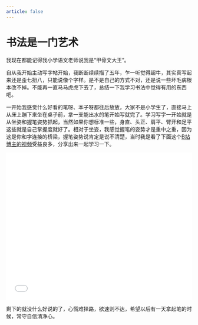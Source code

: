 ```yaml
---
article: false
---
```


# 书法是一门艺术
我现在都能记得我小学语文老师说我是“甲骨文大王”。

自从我开始主动写字帖开始，我断断续续描了五年，乍一听觉得超牛，其实真写起来还是歪七扭八，只能说像个字样。是不是自己的方式不对，还是说一些坏毛病根本改不掉。不能再一直马马虎虎下去了，总结一下我学习书法中觉得有用的东西吧。

一开始我感觉什么好看的笔呀、本子呀都往后放放，大家不是小学生了，直接马上从床上蹦下来坐在桌子前，拿一支能出水的笔开始写就完了。学习写字一开始就是从坐姿和握笔姿势抓起，当然如果你想标准一些，身直、头正、肩平、臂开和足平这些就是自己掌握度就好了。相对于坐姿，我感觉握笔的姿势才是重中之重，因为这是你和字连接的桥梁，握笔姿势说肯定是说不清楚，当时我是看了下面这个[B站博主的视频](https://www.bilibili.com/video/BV127411j7SH/?spm_id_from=888.80997.embed_other.whitelist&vd_source=0bee125303ca26d3726c22488d74b055)受益良多，分享出来一起学习一下。

<iframe src="//player.bilibili.com/player.html?aid=89710338&bvid=BV127411j7SH&cid=153204721&page=1" scrolling="no" border="0" frameborder="no" framespacing="0" allowfullscreen="true" width="100%" height="400px"> </iframe>


剩下的就没什么好说的了，心慌难择路，欲速则不达，希望以后有一天拿起笔的时候，常守自信清净心。
